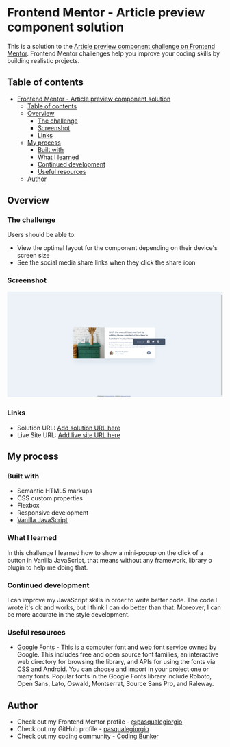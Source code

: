 # Frontend Mentor - Article preview component solution

This is a solution to the [Article preview component challenge on Frontend Mentor](https://www.frontendmentor.io/challenges/article-preview-component-dYBN_pYFT). Frontend Mentor challenges help you improve your coding skills by building realistic projects. 

## Table of contents

- [Frontend Mentor - Article preview component solution](#frontend-mentor---article-preview-component-solution)
  - [Table of contents](#table-of-contents)
  - [Overview](#overview)
    - [The challenge](#the-challenge)
    - [Screenshot](#screenshot)
    - [Links](#links)
  - [My process](#my-process)
    - [Built with](#built-with)
    - [What I learned](#what-i-learned)
    - [Continued development](#continued-development)
    - [Useful resources](#useful-resources)
  - [Author](#author)

## Overview

### The challenge

Users should be able to:

- View the optimal layout for the component depending on their device's screen size
- See the social media share links when they click the share icon

### Screenshot

![](./screenshot.png)

### Links

- Solution URL: [Add solution URL here](https://your-solution-url.com)
- Live Site URL: [Add live site URL here](https://your-live-site-url.com)

## My process

### Built with

- Semantic HTML5 markups
- CSS custom properties
- Flexbox
- Responsive development
- [Vanilla JavaScript](https://developer.mozilla.org/en-US/docs/Web/JavaScript)

### What I learned

In this challenge I learned how to show a mini-popup on the click of a button in Vanilla JavaScript, that means without any framework, library o plugin to help me doing that.

### Continued development

I can improve my JavaScript skills in order to write better code. The code I wrote it's ok and works, but I think I can do better than that.
Moreover, I can be more accurate in the style development.

### Useful resources

- [Google Fonts](https://fonts.google.com/) - This is a computer font and web font service owned by Google. This includes free and open source font families, an interactive web directory for browsing the library, and APIs for using the fonts via CSS and Android. You can choose and import in your project one or many fonts. Popular fonts in the Google Fonts library include Roboto, Open Sans, Lato, Oswald, Montserrat, Source Sans Pro, and Raleway.

## Author

- Check out my Frontend Mentor profile - [@pasqualegiorgio](https://www.frontendmentor.io/profile/pasqualegiorgio)
- Check out my GitHub profile - [pasqualegiorgio](https://github.com/pasqualegiorgio)
- Check out my coding community - [Coding Bunker](https://linktr.ee/codingbunker)